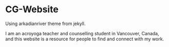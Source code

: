 # CG-Website
Using arkadianriver theme from jekyll.

I am an acroyoga teacher and counselling student in Vancouver, Canada, and this website is a resource for people to find and connect with my work.
